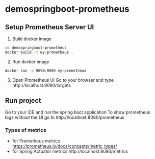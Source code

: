 # demospringboot-prometheus

## Setup Prometheus Server UI
1. Build docker image
```bash
cd demospringboot-prometheus
docker build -t my-prometheus .
```
2. Run docker image
```bash
docker run -p 9090:9090 my-prometheus
```
3. Open Prometheus UI
Go to your browser and type http://localhost:9090/targets

## Run project
Go to your IDE and run the spring boot application
To show prometheus logs without the UI go to http://localhost:8080/prometheus

### Types of metrics
- for Prometheus metrics
https://prometheus.io/docs/concepts/metric_types/
- for Spring Actuator metrics
http://localhost:8080/metrics